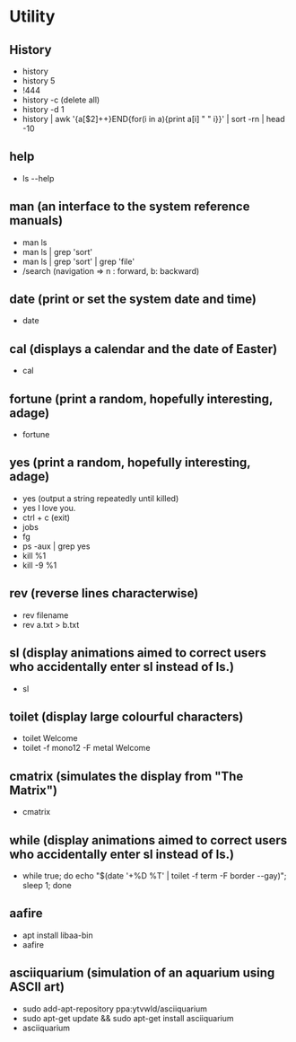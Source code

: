 
# Utility

## History

- history
- history 5
- !444
- history -c (delete all)
- history -d 1
- history | awk '{a[$2]++}END{for(i in a){print a[i] " " i}}' | sort -rn | head -10

## help

- ls --help

## man (an interface to the system reference manuals)

- man ls
- man ls | grep 'sort'
- man ls | grep 'sort' | grep 'file'
- /search (navigation => n : forward, b: backward)

## date (print or set the system date and time)

- date

## cal (displays a calendar and the date of Easter)

- cal

## fortune (print a random, hopefully interesting, adage)

- fortune

## yes (print a random, hopefully interesting, adage)

- yes (output a string repeatedly until killed)
- yes I love you.
- ctrl + c (exit)
- jobs
- fg
- ps -aux | grep yes
- kill %1
- kill -9 %1

## rev (reverse lines characterwise)

- rev filename
- rev a.txt > b.txt

## sl (display animations aimed to correct users who accidentally enter sl instead of ls.)

- sl

## toilet (display large colourful characters)

- toilet Welcome
- toilet -f mono12 -F metal Welcome

## cmatrix (simulates the display from "The Matrix")

- cmatrix

## while (display animations aimed to correct users who accidentally enter sl instead of ls.)

- while true; do echo "$(date '+%D %T' | toilet -f term -F border --gay)"; sleep 1; done

## aafire

- apt install libaa-bin
- aafire

## asciiquarium (simulation of an aquarium using ASCII art)

- sudo add-apt-repository ppa:ytvwld/asciiquarium
- sudo apt-get update && sudo apt-get install asciiquarium
- asciiquarium
